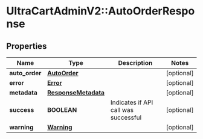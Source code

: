 # UltraCartAdminV2::AutoOrderResponse

## Properties
Name | Type | Description | Notes
------------ | ------------- | ------------- | -------------
**auto_order** | [**AutoOrder**](AutoOrder.md) |  | [optional] 
**error** | [**Error**](Error.md) |  | [optional] 
**metadata** | [**ResponseMetadata**](ResponseMetadata.md) |  | [optional] 
**success** | **BOOLEAN** | Indicates if API call was successful | [optional] 
**warning** | [**Warning**](Warning.md) |  | [optional] 


